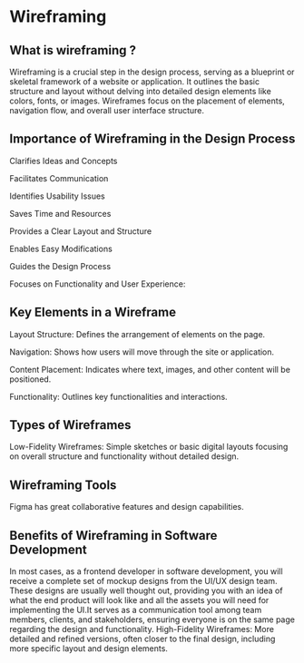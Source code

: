 # Wireframing
## What is wireframing ?
Wireframing is a crucial step in the design process, serving as a blueprint or skeletal framework of a website or application. It outlines the basic structure and layout without delving into detailed design elements like colors, fonts, or images. Wireframes focus on the placement of elements, navigation flow, and overall user interface structure.

## Importance of Wireframing in the Design Process
Clarifies Ideas and Concepts

Facilitates Communication

Identifies Usability Issues

Saves Time and Resources

Provides a Clear Layout and Structure

Enables Easy Modifications

Guides the Design Process

Focuses on Functionality and User Experience:

## Key Elements in a Wireframe
Layout Structure: Defines the arrangement of elements on the page.

Navigation: Shows how users will move through the site or application.

Content Placement: Indicates where text, images, and other content will be positioned.

Functionality: Outlines key functionalities and interactions.

## Types of Wireframes
Low-Fidelity Wireframes: Simple sketches or basic digital layouts focusing on overall structure and functionality without detailed design.

## Wireframing Tools
Figma has great collaborative features and design capabilities.

## Benefits of Wireframing in Software Development
In most cases, as a frontend developer in software development, you will receive a complete set of mockup designs from the UI/UX design team. These designs are usually well thought out, providing you with an idea of what the end product will look like and all the assets you will need for implementing the UI.It serves as a communication tool among team members, clients, and stakeholders, ensuring everyone is on the same page regarding the design and functionality.
High-Fidelity Wireframes: More detailed and refined versions, often closer to the final design, including more specific layout and design elements.
